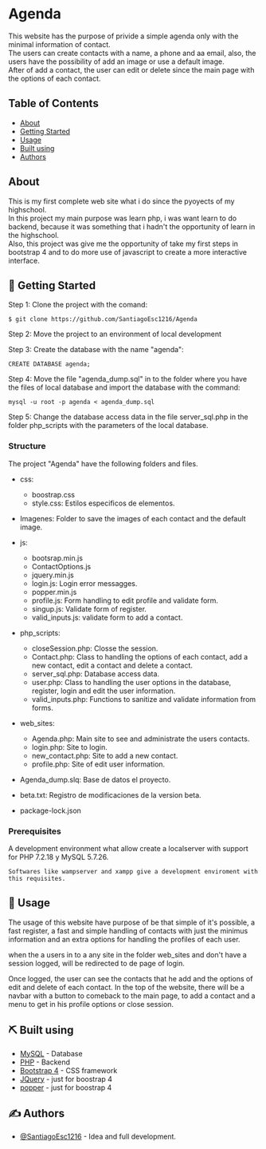 # Agenda

<p >
  This website has the purpose of privide a simple agenda only with the minimal information of contact.
  <br>
  The users can create contacts with a name, a phone and aa email, also, the users have the possibility of add an image or use a default image.
  <br>
  After of add a contact, the user can edit or delete since the main page with the options of each contact.
</p>

## Table of Contents

- [About](#about)
- [Getting Started](#getting_started)
- [Usage](#usage)
- [Built using](#built_using)
- [Authors](#authors)

## About <a name = "about"></a>
This is my first complete web site what i do since the pyoyects of my highschool.
<br>
In this project my main purpose was learn php, i was want learn to do backend, because it was something that i hadn't the opportunity of learn in the highschool.
  <br>
Also, this project was give me the opportunity of take my first steps in bootstrap 4 and to do more use of javascript to create a more interactive interface.

## 🏁 Getting Started <a name = "getting_started"></a>

Step 1: Clone the project with the comand:

```
$ git clone https://github.com/SantiagoEsc1216/Agenda
```
Step 2: Move the project to an environment of local development

Step 3: Create the database with the name "agenda":

```
CREATE DATABASE agenda;
```
Step 4: Move the file "agenda_dump.sql" in to the folder where you have the files of local database and import the database with the command:

```
mysql -u root -p agenda < agenda_dump.sql
```
Step 5: Change the database access data in the file server_sql.php in the folder php_scripts with the parameters of the local database.

### Structure

The project "Agenda" have the following folders and files.
- css:
  - boostrap.css
  - style.css: Estilos especificos de elementos.

- Imagenes: Folder to save the images of each contact and the default image.

- js:
  - bootsrap.min.js
  - ContactOptions.js
  - jquery.min.js
  - login.js: Login error messagges.
  - popper.min.js
  - profile.js: Form handling to edit profile and validate form.
  - singup.js: Validate form of register.
  - valid_inputs.js: validate form to add a contact.

- php_scripts:
  - closeSession.php: Closse the session.
  - Contact.php: Class to handling the options of each contact, add a new contact, edit a contact and delete a contact.
  - server_sql.php: Database access data.
  - user.php: Class to handling the user options in the database, register, login and edit the user information.
  - valid_inputs.php: Functions to sanitize  and validate information from forms.

- web_sites:
  - Agenda.php: Main site to see and administrate the users contacts.
  - login.php: Site to login.
  - new_contact.php: Site to add a new contact.
  - profile.php: Site of edit user information.

- Agenda_dump.slq: Base de datos el proyecto.
- beta.txt: Registro de modificaciones de la version beta.
- package-lock.json

### Prerequisites

A development environment what allow create a localserver with support for PHP 7.2.18 y MySQL 5.7.26.

```
Softwares like wampserver and xampp give a development enviroment with this requisites.
```

## 🎈 Usage <a name = "usage"></a>

The usage of this website have purpose of be that simple of it's possible, a fast register, a fast and simple handling of contacts with just the minimus information and an extra options for handling the profiles of each user.

when the a users in to a any site in the folder web_sites and don't have a session logged, will be redirected to de page of login.

Once logged, the user can see the contacts that he add and the options of edit and delete of each contact. In the top of the website, there will be a navbar with a button to comeback to the main page, to add a contact and a menu to get in his profile options or close session.

## ⛏️ Built using <a name = "built_using"></a>

- [MySQL](https://www.mysql.com/) - Database
- [PHP](https://www.php.net/) - Backend
- [Bootstrap 4](https://getbootstrap.com/) -  CSS framework
- [JQuery](https://popper.js.org/)  - just for boostrap 4
- [popper](https://jquery.com/) - just for boostrap 4

## ✍️ Authors <a name = "authors"></a>

- [@SantiagoEsc1216](https://github.com/SantiagoEsc1216) - Idea and full development.